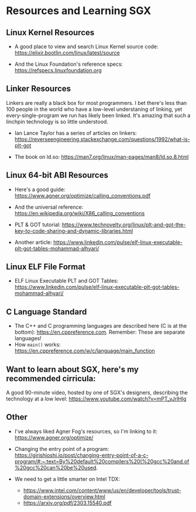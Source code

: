 # Resources and Learning SGX

## Linux Kernel Resources
- A good place to view and search Linux Kernel source code:  https://elixir.bootlin.com/linux/latest/source

- And the Linux Foundation's reference specs:  https://refspecs.linuxfoundation.org

## Linker Resources
Linkers are really a black box for most programmers.  I bet there's less than 100 people in the world
who have a low-level understaning of linking, yet every-single-program we run has likely been linked.
It's amazing that such a linchpin technology is so little understood.  

- Ian Lance Taylor has a series of articles on linkers:  https://reverseengineering.stackexchange.com/questions/1992/what-is-plt-got

- The book on ld.so:  https://man7.org/linux/man-pages/man8/ld.so.8.html

## Linux 64-bit ABI Resources
- Here's a good guide:  https://www.agner.org/optimize/calling_conventions.pdf
- And the universal reference:  https://en.wikipedia.org/wiki/X86_calling_conventions

- PLT & GOT tutorial:  https://www.technovelty.org/linux/plt-and-got-the-key-to-code-sharing-and-dynamic-libraries.html
- Another article:  https://www.linkedin.com/pulse/elf-linux-executable-plt-got-tables-mohammad-alhyari/

## Linux ELF File Format

- ELF Linux Executable PLT and GOT Tables:  https://www.linkedin.com/pulse/elf-linux-executable-plt-got-tables-mohammad-alhyari/


## C Language Standard
- The C++ and C programming languages are described here (C is at the bottom): https://en.cppreference.com.  Remember:  These are separate languages!
- How `main()` works:  https://en.cppreference.com/w/c/language/main_function

## Want to learn about SGX, here's my recommended cirricula:
A good 90-minute video, hosted by one of SGX's designers, describing the technology at a low level:  https://www.youtube.com/watch?v=mPT_vJrlHlg


## Other
- I've always liked Agner Fog's resources, so I'm linking to it:  https://www.agner.org/optimize/

- Changing the entry point of a program:  https://girishjoshi.io/post/changing-entry-point-of-a-c-program/#:~:text=By%20default%20compilers%20(%20gcc%20and,of%20gcc%20can%20be%20used.

- We need to get a little smarter on Intel TDX:
  - https://www.intel.com/content/www/us/en/developer/tools/trust-domain-extensions/overview.html
  - https://arxiv.org/pdf/2303.15540.pdf

